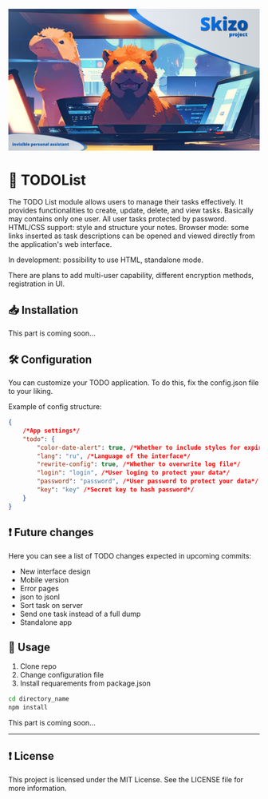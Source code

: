 ![preview](/preview/preview.png)

# 🗿 TODOList

The TODO List module allows users to manage their tasks effectively. It provides functionalities to create, update, delete, and view tasks. Basically may contains only one user. All user tasks protected by password.
HTML/CSS support: style and structure your notes.
Browser mode: some links inserted as task descriptions can be opened and viewed directly from the application's web interface.

In development: possibility to use HTML, standalone mode.

There are plans to add multi-user capability, different encryption methods, registration in UI.

## 📥 Installation

This part is coming soon...

## 🛠️ Configuration

You can customize your TODO application. To do this, fix the config.json file to your liking.

Example of config structure:

```json
{
    /*App settings*/
    "todo": {
        "color-date-alert": true, /*Whether to include styles for expired date of task notification*/
        "lang": "ru", /*Language of the interface*/
        "rewrite-config": true, /*Whether to overwrite log file*/
        "login": "login", /*User loging to protect your data*/
        "password": "password", /*User password to protect your data*/
        "key": "key" /*Secret key to hash password*/
    }
}
```

## ❗️ Future changes

Here you can see a list of TODO changes expected in upcoming commits:

- New interface design
- Mobile version
- Error pages
- json to jsonl
- Sort task on server
- Send one task instead of a full dump
- Standalone app


## 💼 Usage

1. Clone repo
2. Change configuration file
3. Install requarements from package.json
```sh
cd directory_name
npm install
```
This part is coming soon...

---

## ❗️ License

This project is licensed under the MIT License. See the LICENSE file for more information.